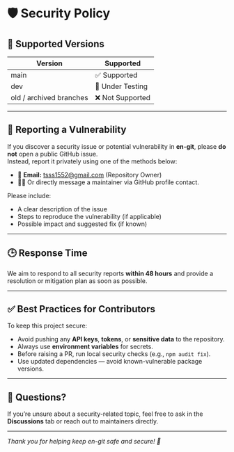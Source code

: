 # 🛡️ Security Policy

## 🔄 Supported Versions

| Version | Supported          |
|----------|-------------------|
| main     | ✅ Supported       |
| dev      | 🧪 Under Testing   |
| old / archived branches | ❌ Not Supported |

---

## 🚨 Reporting a Vulnerability

If you discover a security issue or potential vulnerability in **en-git**, please **do not** open a public GitHub issue.  
Instead, report it privately using one of the methods below:

- 📧 **Email:** tsss1552@gmail.com (Repository Owner)  
- 🧑‍💻 Or directly message a maintainer via GitHub profile contact.

Please include:
- A clear description of the issue  
- Steps to reproduce the vulnerability (if applicable)  
- Possible impact and suggested fix (if known)

---

## 🕒 Response Time

We aim to respond to all security reports **within 48 hours** and provide a resolution or mitigation plan as soon as possible.

---

## ✅ Best Practices for Contributors

To keep this project secure:
- Avoid pushing any **API keys**, **tokens**, or **sensitive data** to the repository.  
- Always use **environment variables** for secrets.  
- Before raising a PR, run local security checks (e.g., `npm audit fix`).  
- Use updated dependencies — avoid known-vulnerable package versions.

---

## 💬 Questions?

If you’re unsure about a security-related topic, feel free to ask in the **Discussions** tab or reach out to maintainers directly.

---

*Thank you for helping keep en-git safe and secure! 💙*
